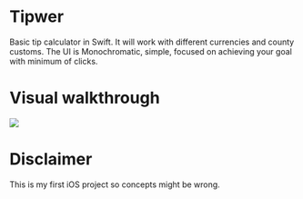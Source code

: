 # Tipwer
Basic tip calculator in Swift. It will work with different currencies and county customs. The UI is Monochromatic, simple, focused on achieving your goal with minimum of clicks.

# Visual walkthrough
![](http://i.giphy.com/3o6ZtdoSC3VJnGgLSM.gif)

# Disclaimer
This is my first iOS project so concepts might be wrong.
